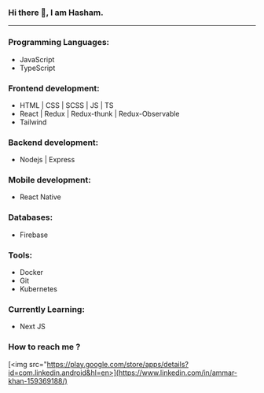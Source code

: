 ### Hi there 👋, I am Hasham.
<hr />

### Programming Languages:
- JavaScript
- TypeScript

### Frontend development:
- HTML | CSS | SCSS | JS | TS
- React | Redux | Redux-thunk | Redux-Observable
- Tailwind

### Backend development:
- Nodejs | Express

### Mobile development:
- React Native

### Databases:
- Firebase

### Tools:
- Docker
- Git
- Kubernetes

### Currently Learning:
- Next JS

### How to reach me ?

[<img src="https://play.google.com/store/apps/details?id=com.linkedin.android&hl=en>](https://www.linkedin.com/in/ammar-khan-159369188/)
